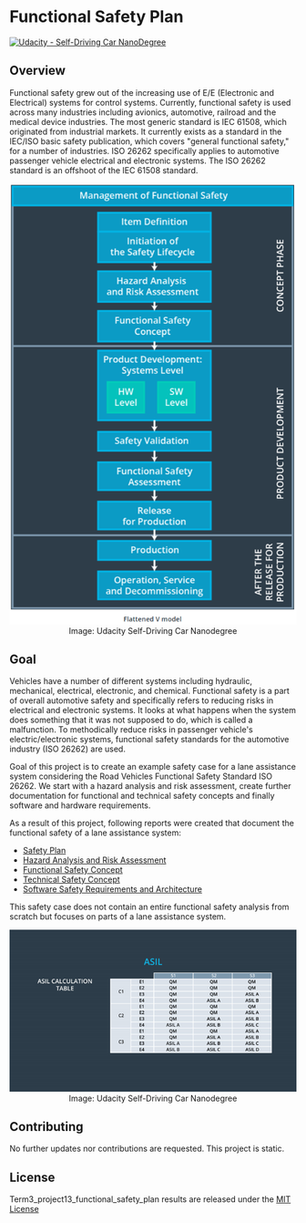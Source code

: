 # Functional Safety Plan
[![Udacity - Self-Driving Car NanoDegree](https://s3.amazonaws.com/udacity-sdc/github/shield-carnd.svg)](http://www.udacity.com/drive)

## Overview

Functional safety grew out of the increasing use of E/E (Electronic and Electrical) systems for control systems. Currently, functional safety is used across many industries including avionics, automotive, railroad and the medical device industries.
The most generic standard is IEC 61508, which originated from industrial markets. It currently exists as a standard in the IEC/ISO basic safety publication, which covers "general functional safety," for a number of industries. ISO 26262 specifically applies to automotive passenger vehicle electrical and electronic systems. The ISO 26262 standard is an offshoot of the IEC 61508 standard.

<p align="center">
  <img src="./img/Flattened_V_Model.PNG" width="600">
  <br> Image: Udacity Self-Driving Car Nanodegree  
</p>

## Goal 

Vehicles have a number of different systems including hydraulic, mechanical, electrical, electronic, and chemical. Functional safety is a part of overall automotive safety and specifically refers to reducing risks in electrical and electronic systems. It looks at what happens when the system does something that it was not supposed to do, which is called a malfunction. To methodically reduce risks in passenger vehicle's electric/electronic systems, functional safety standards for the automotive industry (ISO 26262) are used.

Goal of this project is to create an example safety case for a lane assistance system considering the Road Vehicles Functional Safety Standard ISO 26262. We start with a hazard analysis and risk assessment, create further documentation for functional and technical safety concepts and finally software and hardware requirements.

As a result of this project, following reports were created that document the functional safety of a lane assistance system:

  - [Safety Plan](./results/01_SafetyPlan_LaneAssistance.pdf)
  - [Hazard Analysis and Risk Assessment](./results/02_HazardAnalysisAndRiskAssessment.pdf)
  - [Functional Safety Concept](./results/03_FunctionalSafetyConcept_LaneAssistance.pdf)
  - [Technical Safety Concept](./results/04_TechnicalSafetyConcept_LaneAssistance.pdf)
  - [Software Safety Requirements and Architecture](./results/05_SoftwareRequirementsAndArchitecture_LaneAssistance.pdf)

This safety case does not contain an entire functional safety analysis from scratch but focuses on parts of a lane assistance system.

<p align="center">
  <img src="./img/ASIL.PNG" width="600">
  <br> Image: Udacity Self-Driving Car Nanodegree  
</p>


## Contributing

No further updates nor contributions are requested.  This project is static.

## License

Term3_project13_functional_safety_plan results are released under the [MIT License](./LICENSE)